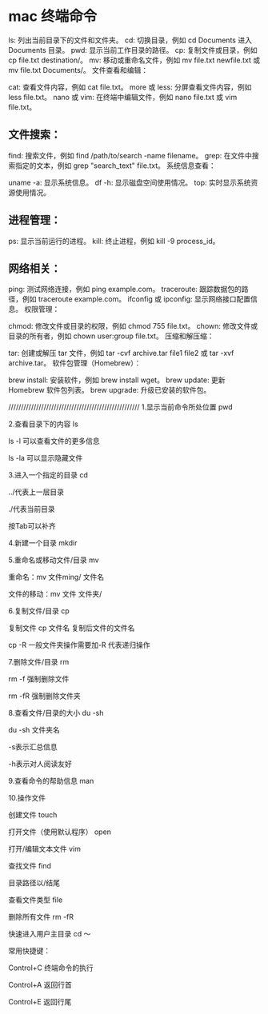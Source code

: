 # mac 终端命令

ls: 列出当前目录下的文件和文件夹。
cd: 切换目录，例如 cd Documents 进入 Documents 目录。
pwd: 显示当前工作目录的路径。
cp: 复制文件或目录，例如 cp file.txt destination/。
mv: 移动或重命名文件，例如 mv file.txt newfile.txt 或 mv file.txt Documents/。
文件查看和编辑：

cat: 查看文件内容，例如 cat file.txt。
more 或 less: 分屏查看文件内容，例如 less file.txt。
nano 或 vim: 在终端中编辑文件，例如 nano file.txt 或 vim file.txt。

## 文件搜索：

find: 搜索文件，例如 find /path/to/search -name filename。
grep: 在文件中搜索指定的文本，例如 grep "search_text" file.txt。
系统信息查看：

uname -a: 显示系统信息。
df -h: 显示磁盘空间使用情况。
top: 实时显示系统资源使用情况。

## 进程管理：

ps: 显示当前运行的进程。
kill: 终止进程，例如 kill -9 process_id。

## 网络相关：

ping: 测试网络连接，例如 ping example.com。
traceroute: 跟踪数据包的路径，例如 traceroute example.com。
ifconfig 或 ipconfig: 显示网络接口配置信息。
权限管理：

chmod: 修改文件或目录的权限，例如 chmod 755 file.txt。
chown: 修改文件或目录的所有者，例如 chown user:group file.txt。
压缩和解压缩：

tar: 创建或解压 tar 文件，例如 tar -cvf archive.tar file1 file2 或 tar -xvf archive.tar。
软件包管理（Homebrew）：

brew install: 安装软件，例如 brew install wget。
brew update: 更新 Homebrew 软件包列表。
brew upgrade: 升级已安装的软件包。


////////////////////////////////////////////////////
1.显示当前命令所处位置 pwd

2.查看目录下的内容 ls

ls -l 可以查看文件的更多信息

ls -la 可以显示隐藏文件

3.进入一个指定的目录 cd

../代表上一层目录

./代表当前目录

按Tab可以补齐

4.新建一个目录 mkdir

5.重命名或移动文件/目录 mv

重命名：mv 文件ming/ 文件名

文件的移动：mv 文件 文件夹/

6.复制文件/目录 cp

复制文件 cp 文件名 复制后文件的文件名

cp -R  一般文件夹操作需要加-R 代表递归操作

7.删除文件/目录 rm

rm -f 强制删除文件

rm -fR 强制删除文件夹

8.查看文件/目录的大小 du -sh

du -sh 文件夹名

-s表示汇总信息

-h表示对人阅读友好

9.查看命令的帮助信息 man

10.操作文件

创建文件 touch

打开文件（使用默认程序） open

打开/编辑文本文件 vim

查找文件 find

目录路径以/结尾

查看文件类型 file

删除所有文件 rm -fR

快速进入用户主目录 cd ～

常用快捷键：

Control+C 终端命令的执行

Control+A 返回行首

Control+E 返回行尾
 


